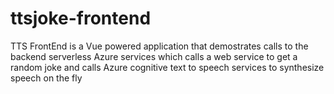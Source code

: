 # ttsjoke-frontend

TTS FrontEnd is a Vue powered application that demostrates calls to the backend serverless Azure services which calls a web service to get a random joke and calls Azure cognitive text to speech services to synthesize speech on the fly
